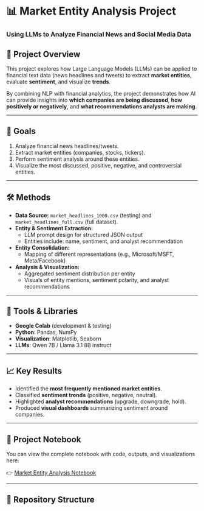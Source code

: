 # 📊 Market Entity Analysis Project
### Using LLMs to Analyze Financial News and Social Media Data

## 🚀 Project Overview
This project explores how Large Language Models (LLMs) can be applied to financial text data (news headlines and tweets) to extract **market entities**, evaluate **sentiment**, and visualize **trends**.  

By combining NLP with financial analytics, the project demonstrates how AI can provide insights into **which companies are being discussed**, **how positively or negatively**, and **what recommendations analysts are making**.

---

## 🎯 Goals
1. Analyze financial news headlines/tweets.  
2. Extract market entities (companies, stocks, tickers).  
3. Perform sentiment analysis around these entities.  
4. Visualize the most discussed, positive, negative, and controversial entities.  

---

## 🛠️ Methods
- **Data Source:** `market_headlines_1000.csv` (testing) and `market_headlines_full.csv` (full dataset).  
- **Entity & Sentiment Extraction:**  
  - LLM prompt design for structured JSON output  
  - Entities include: name, sentiment, and analyst recommendation  
- **Entity Consolidation:**  
  - Mapping of different representations (e.g., Microsoft/MSFT, Meta/Facebook)  
- **Analysis & Visualization:**  
  - Aggregated sentiment distribution per entity  
  - Visuals of entity mentions, sentiment polarity, and analyst recommendations  

---

## 🧰 Tools & Libraries
- **Google Colab** (development & testing)  
- **Python**: Pandas, NumPy  
- **Visualization**: Matplotlib, Seaborn  
- **LLMs**: Qwen 7B / Llama 3.1 8B instruct  

---

## 📈 Key Results
- Identified the **most frequently mentioned market entities**.  
- Classified **sentiment trends** (positive, negative, neutral).  
- Highlighted **analyst recommendations** (upgrade, downgrade, hold).  
- Produced **visual dashboards** summarizing sentiment around companies.

---
## 📓 Project Notebook
You can view the complete notebook with code, outputs, and visualizations here:  

👉 [Market Entity Analysis Notebook](bsan885_project.ipynb)






---

## 📂 Repository Structure
